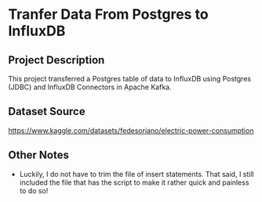# Tranfer Data From Postgres to InfluxDB

## Project Description

This project transferred a Postgres table of data to InfluxDB using Postgres (JDBC) and InfluxDB Connectors in Apache Kafka.

## Dataset Source

https://www.kaggle.com/datasets/fedesoriano/electric-power-consumption

## Other Notes

- Luckily, I do not have to trim the file of insert statements. That said, I still included the file that has the script to make it rather quick and painless to do so!